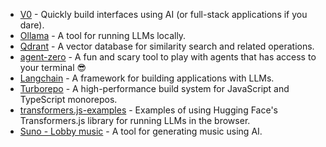 - [V0](https://v0.dev) - Quickly build interfaces using AI (or full-stack applications if you dare).
- [Ollama](https://ollama.com) - A tool for running LLMs locally.
- [Qdrant](https://qdrant.tech) - A vector database for similarity search and related operations.
- [agent-zero](https://github.com/frdel/agent-zero) - A fun and scary tool to play with agents that has access to your terminal 😎
- [Langchain](https://langchain.com) - A framework for building applications with LLMs.
- [Turborepo](https://turbo.build/repo) - A high-performance build system for JavaScript and TypeScript monorepos.
- [transformers.js-examples](https://github.com/huggingface/transformers.js-examples) - Examples of using Hugging Face's Transformers.js library for running LLMs in the browser.
- [Suno - Lobby music](https://suno.com/s/3aFE1NmespHKKynT) - A tool for generating music using AI.
